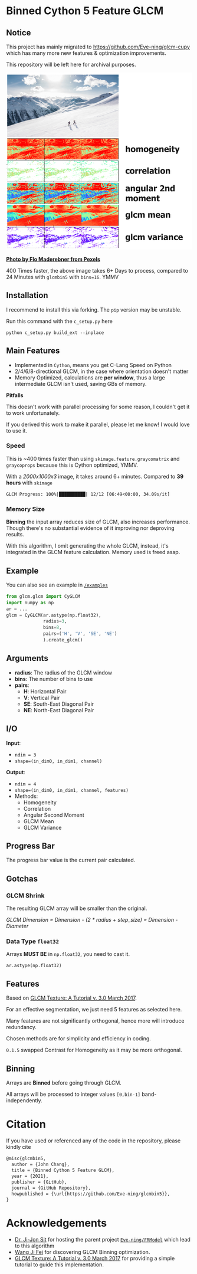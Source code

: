 # Binned Cython 5 Feature GLCM

## Notice

This project has mainly migrated to https://github.com/Eve-ning/glcm-cupy which has many more new features & optimization improvements.

This repository will be left here for archival purposes. 

![Result](result.jpg)

[**Photo by Flo Maderebner from Pexels**](https://www.pexels.com/@fmaderebner)

400 Times faster, the above image takes 6+ Days to process, compared to 24 Minutes with `glcmbin5` with `bins=16`. YMMV

## Installation

I recommend to install this via forking. The `pip` version may be unstable.

Run this command with the `c_setup.py` here
```
python c_setup.py build_ext --inplace
```

## Main Features

- Implemented in `Cython`, means you get C-Lang Speed on Python
- 2/4/6/8-directional GLCM, in the case where orientation doesn't matter
- Memory Optimized, calculations are **per window**, thus a large intermediate GLCM isn't used, saving GBs of memory.

**Pitfalls**

This doesn't work with parallel processing for some reason, I couldn't get it to work unfortunately.

If you derived this work to make it parallel, please let me know! I would love to use it.

### Speed

This is  ~400 times faster than using ``skimage.feature.graycomatrix`` and ``graycoprops``
because this is Cython optimized, YMMV.

With a *2000x1000x3* image, it takes around 6+ minutes.
Compared to **39 hours** with ``skimage``

```
GLCM Progress: 100%|██████████| 12/12 [06:49<00:00, 34.09s/it]
```

### Memory Size

**Binning** the input array reduces size of GLCM, also increases performance.
Though there's no substantial evidence of it improving nor deproving results.

With this algorithm, I omit generating the whole GLCM, instead, it's integrated in
the GLCM feature calculation. Memory used is freed asap.

## Example

You can also see an example in [`/examples`](https://github.com/Eve-ning/glcm/tree/master/examples)

```python
from glcm.glcm import CyGLCM
import numpy as np
ar = ...
glcm = CyGLCM(ar.astype(np.float32),
              radius=3,
              bins=8,
              pairs=('H', 'V', 'SE', 'NE')
              ).create_glcm()
```

## Arguments

- **radius**: The radius of the GLCM window
- **bins**: The number of bins to use
- **pairs**:
  - **H**: Horizontal Pair
  - **V**: Vertical Pair
  - **SE**: South-East Diagonal Pair
  - **NE**: North-East Diagonal Pair

## I/O

**Input**:
- `ndim = 3`
- `shape=(in_dim0, in_dim1, channel)`

**Output**:
- `ndim = 4`
- `shape=(in_dim0, in_dim1, channel, features)`
- Methods:
  - Homogeneity
  - Correlation
  - Angular Second Moment
  - GLCM Mean
  - GLCM Variance

## Progress Bar

The progress bar value is the current pair calculated.

## Gotchas

### GLCM Shrink

The resulting GLCM array will be smaller than the original.

*GLCM Dimension = Dimension - (2 * radius + step_size) = Dimension - Diameter*

### Data Type `float32`

Arrays **MUST BE** in ``np.float32``, you need to cast it.
```
ar.astype(np.float32)
```

## Features

Based on [GLCM Texture: A Tutorial v. 3.0 March 2017](https://prism.ucalgary.ca/handle/1880/51900).

For an effective segmentation, we just need 5 features as selected here.

Many features are not significantly orthogonal, hence more will introduce redundancy.

Chosen methods are for simplicity and efficiency in coding. 

``0.1.5`` swapped Contrast for Homogeneity as it may be more orthogonal.

## Binning

Arrays are **Binned** before going through GLCM.

All arrays will be processed to integer values `[0,bin-1]` band-independently.

# Citation

If you have used or referenced any of the code in the repository,
please kindly cite

```
@misc{glcmbin5,
  author = {John Chang},
  title = {Binned Cython 5 Feature GLCM},
  year = {2021},
  publisher = {GitHub},
  journal = {GitHub Repository},
  howpublished = {\url{https://github.com/Eve-ning/glcmbin5}},
}
```

# Acknowledgements

- [Dr. Ji-Jon Sit](https://dr.ntu.edu.sg/cris/rp/rp00175) for hosting the parent project [`Eve-ning/FRModel`](https://github.com/Eve-ning/FRModel) which lead to this algorithm
- [Wang Ji Fei](https://fass.nus.edu.sg/geog/people/wang-jifei/) for discovering GLCM Binning optimization.
- [GLCM Texture: A Tutorial v. 3.0 March 2017](https://prism.ucalgary.ca/handle/1880/51900) for providing a
simple tutorial to guide this implementation.



